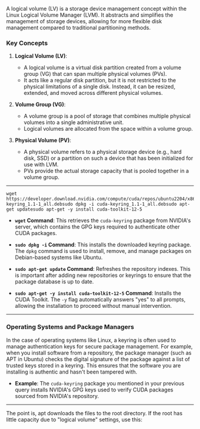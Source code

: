 
A logical volume (LV) is a storage device management concept within the Linux Logical Volume Manager (LVM). It abstracts and simplifies the management of storage devices, allowing for more flexible disk management compared to traditional partitioning methods.

### Key Concepts

1. **Logical Volume (LV)**:
    
    - A logical volume is a virtual disk partition created from a volume group (VG) that can span multiple physical volumes (PVs).
    - It acts like a regular disk partition, but it is not restricted to the physical limitations of a single disk. Instead, it can be resized, extended, and moved across different physical volumes.
2. **Volume Group (VG)**:
    
    - A volume group is a pool of storage that combines multiple physical volumes into a single administrative unit.
    - Logical volumes are allocated from the space within a volume group.
3. **Physical Volume (PV)**:
    
    - A physical volume refers to a physical storage device (e.g., hard disk, SSD) or a partition on such a device that has been initialized for use with LVM.
    - PVs provide the actual storage capacity that is pooled together in a volume group.

----------------------------------------

```shell
wget https://developer.download.nvidia.com/compute/cuda/repos/ubuntu2204/x86_64/cuda-keyring_1.1-1_all.debsudo dpkg -i cuda-keyring_1.1-1_all.debsudo apt-get updatesudo apt-get -y install cuda-toolkit-12-5
```

- **`wget` Command**: This retrieves the `cuda-keyring` package from NVIDIA's server, which contains the GPG keys required to authenticate other CUDA packages.
    
- **`sudo dpkg -i` Command**: This installs the downloaded keyring package. The `dpkg` command is used to install, remove, and manage packages on Debian-based systems like Ubuntu.
    
- **`sudo apt-get update` Command**: Refreshes the repository indexes. This is important after adding new repositories or keyrings to ensure that the package database is up to date.
    
- **`sudo apt-get -y install cuda-toolkit-12-5` Command**: Installs the CUDA Toolkit. The `-y` flag automatically answers "yes" to all prompts, allowing the installation to proceed without manual intervention.

-----------------

### Operating Systems and Package Managers

In the case of operating systems like Linux, a keyring is often used to manage authentication keys for secure package management. For example, when you install software from a repository, the package manager (such as APT in Ubuntu) checks the digital signature of the package against a list of trusted keys stored in a keyring. This ensures that the software you are installing is authentic and hasn't been tampered with.

- **Example**: The `cuda-keyring` package you mentioned in your previous query installs NVIDIA's GPG keys used to verify CUDA packages sourced from NVIDIA's repository.

--------------------------

The point is, apt downloads the files to the root directory.
If the root has little capacity due to "logical volume" settings, use this:

